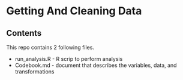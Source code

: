 Getting And Cleaning Data
======================

## Contents 
This repo contains 2 following files.
* run_analysis.R - R scrip to perform analysis
* Codebook.md - document that describes the variables, data, and transformations